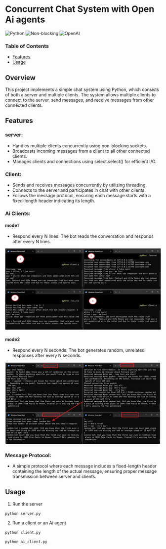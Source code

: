 # Concurrent Chat System with Open Ai agents
![Python](https://img.shields.io/badge/Made%20with-Python-1f425f.svg)
![Non-blocking](https://img.shields.io/badge/Non--blocking-Sockets-008080)
![OpenAI](https://img.shields.io/badge/Powered%20by-OpenAI-000000.svg?logo=openai)
### Table of Contents
- [Features](#Features)
- [Usage](#Usage)

## Overview
This project implements a simple chat system using Python, which consists of both a server and multiple clients. The system allows multiple clients to connect to the server, send messages, and receive messages from other connected clients.

## Features
### server: 
- Handles multiple clients concurrently using non-blocking sockets.
- Broadcasts incoming messages from a client to all other connected clients.
- Manages clients and connections using select.select() for efficient I/O.
### Client:
- Sends and receives messages concurrently by utilizing threading.
- Connects to the server and participates in chat with other clients.
- Follows the message protocol, ensuring each message starts with a fixed-length header indicating its length.
### Ai Clients:
#### mode1
- Respond every N lines: The bot reads the conversation and responds after every N lines.

![Alt text](./images/two_clients_and_a_mode_1_bot.png)
#### mode2 
- Respond every N seconds: The bot generates random, unrelated responses after every N seconds.

![Alt text](./images/two_clients_and_a_mode_2_bot.png)


### Message Protocol:
- A simple protocol where each message includes a fixed-length header containing the length of the actual message, ensuring proper message transmission between server and clients.

## Usage
1. Run the server 
```
python server.py
```

2. Run a client or an Ai agent
```
python client.py 
```
```
python ai_client.py 
```
